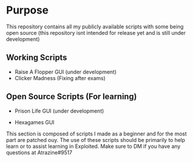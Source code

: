 # Purpose

This repository contains all my publicly available scripts with some being open source (this repository isnt intended for release yet and is still under development)

## Working Scripts

- Raise A Flopper GUI (under development)
- Clicker Madness (Fixing after exams) 

## Open Source Scripts (For learning)

- Prison Life GUI (under development)

- Hexagames GUI

This section is composed of scripts I made as a beginner and for the most part are patched ouy. The use of these scripts should be primarily to help learn or to assist learning in Exploited. Make sure to DM if you have any questions at Atrazine#9517
